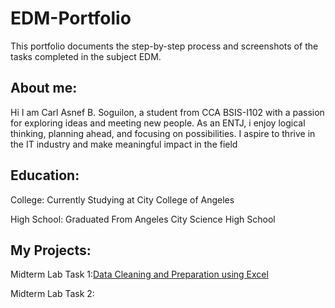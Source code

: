 # EDM-Portfolio
This portfolio documents the step-by-step process and screenshots of the tasks completed in the subject EDM.

## About me:
Hi I am Carl Asnef B. Soguilon, a student from CCA BSIS-I102 with a passion for exploring ideas and meeting new people. As an ENTJ, i enjoy logical thinking, planning ahead, and focusing on possibilities. I aspire to thrive in the IT industry and make meaningful impact in the field
## Education:
College: Currently Studying at City College of Angeles

High School: Graduated From Angeles City Science High School

## My Projects:
Midterm Lab Task 1:[Data Cleaning and Preparation using Excel](Midterm%20Task%201%20/README.md)

Midterm Lab Task 2:
